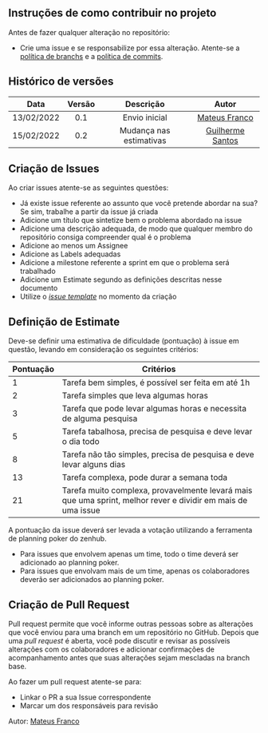 ## Instruções de como contribuir no projeto

Antes de fazer qualquer alteração no repositório:
- Crie uma issue e se responsabilize por essa alteração. Atente-se a [política de branchs](https://github.com/fga-eps-mds/2021.1-AlligaBot/blob/main/docs/politicas/branches.md)
e a [política de commits](https://github.com/fga-eps-mds/2021.1-AlligaBot/blob/main/docs/politicas/commits.md). 

## Histórico de versões

| Data       | Versão | Descrição                      | Autor             |
| :--------: | :----: | :----------:                   | :---------------: |
| 13/02/2022 |    0.1   | Envio inicial | [Mateus Franco](https://github.com/Mateusvff)|
| 15/02/2022 |    0.2   | Mudança nas estimativas | [Guilherme Santos](https://github.com/guigudf)|



## Criação de Issues

Ao criar issues atente-se as seguintes questões:

- Já existe issue referente ao assunto que você pretende abordar na sua? Se sim, trabalhe a partir da issue já criada
- Adicione um título que sintetize bem o problema abordado na issue
- Adicione uma descrição adequada, de modo que qualquer membro do repositório consiga compreender qual é o problema
- Adicione ao menos um Assignee
- Adicione as Labels adequadas
- Adicione a milestone referente a sprint em que o problema será trabalhado
- Adicione um Estimate segundo as definições descritas nesse documento
- Utilize o [_issue template_](https://github.com/fga-eps-mds/Projeto01/blob/main/.github/ISSUE_TEMPLATE/sprint--x-----tipo-da-issue-----o-que-ser--feito-.md) no momento da criação

## Definição de Estimate

Deve-se definir uma estimativa de dificuldade (pontuação) à issue em questão, levando em consideração os seguintes critérios:

Pontuação | Critérios
----------- | ------------
1 | Tarefa bem simples, é possível ser feita em até 1h 
2 | Tarefa simples que leva algumas horas
3 | Tarefa que pode levar algumas horas e necessita de alguma pesquisa
5 | Tarefa tabalhosa, precisa de pesquisa e deve levar o dia todo
8 | Tarefa não tão simples, precisa de pesquisa e deve levar alguns dias
13 | Tarefa complexa, pode durar a semana toda
21 | Tarefa muito complexa, provavelmente levará mais que uma sprint, melhor rever e dividir em mais de uma issue

A pontuação da issue deverá ser levada a votação utilizando a ferramenta de planning poker do zenhub.


- Para issues que envolvem apenas um time, todo o time deverá ser adicionado ao planning poker.
- Para issues que envolvam mais de um time, apenas os colaboradores deverão ser adicionados ao planning poker.

## Criação de Pull Request

Pull request permite que você informe outras pessoas sobre as alterações que você enviou para uma branch em um repositório no GitHub. 
Depois que uma *pull request* é aberta, você pode discutir e revisar as possíveis alterações com os colaboradores e adicionar confirmações de acompanhamento 
antes que suas alterações sejam mescladas na branch base.

Ao fazer um pull request atente-se para:

- Linkar o PR a sua Issue correspondente
- Marcar um dos responsáveis para revisão

Autor: [Mateus Franco](https://github.com/mateusvff)
